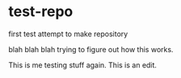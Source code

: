 # test-repo
first test attempt to make repository


blah blah blah trying to figure out how this works. 

This is me testing stuff again. This is an edit. 
